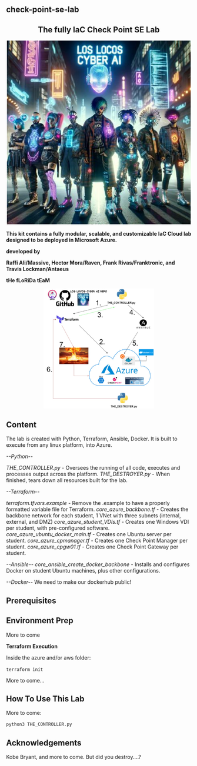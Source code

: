 ## check-point-se-lab

<div align="center">
  <h2><strong>The fully IaC Check Point SE Lab</strong></h2>
</div>

<div align="center">
<img src="images/locoslogo.jpg" alt="Screenshot" width="500">
</div>

**This kit contains a fully modular, scalable, and customizable IaC Cloud lab designed to be deployed in Microsoft Azure.**

**developed by**

**Raffi Ali/Massive, Hector Mora/Raven, Frank Rivas/Franktronic, and Travis Lockman/Antaeus**

**tHe fLoRiDa tEaM**

<div align="center">
<img src="images/Lab_Diagram.jpg" alt="Screenshot" width="300">
</div>

## **Content**
The lab is created with Python, Terraform, Ansible, Docker.
It is built to execute from any linux platform, into Azure.

*--Python--*

*THE_CONTROLLER.py* - Oversees the running of all code, executes and processes output across the platform.
*THE_DESTROYER.py* - When finished, tears down all resources built for the lab.

*--Terraform--*

*terraform.tfvars.example* - Remove the .example to have a properly formatted variable file for Terraform.
*core_azure_backbone.tf* - Creates the backbone network for each student, 1 VNet with three subnets (internal, external, and DMZ)
*core_azure_student_VDIs.tf* - Creates one Windows VDI per student, with pre-configured software.
*core_azure_ubuntu_docker_main.tf* - Creates one Ubuntu server per student.
*core_azure_cpmanager.tf* - Creates one Check Point Manager per student.
*core_azure_cpgw01.tf* - Creates one Check Point Gateway per student.

*--Ansible--*
*core_ansible_create_docker_backbone* - Installs and configures Docker on student Ubuntu machines, plus other configurations.


*--Docker--*
We need to make our dockerhub public!


## **Prerequisites**

## **Environment Prep**

More to come



**Terraform Execution**

Inside the azure and/or aws folder:

`terraform init`

More to come...



## **How To Use This Lab**

More to come:

```python
python3 THE_CONTROLLER.py
```


## **Acknowledgements**

Kobe Bryant, and more to come.
But did you destroy....?